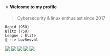 ✳️ **Welcome to my profile** 


> Cybersecurity & linux enthusiast since 2017

```
Rapid (950) 
Blitz (750)
League : Elite
@ --> LuvResval
```

![](https://cdn.discordapp.com/attachments/1004140269706420224/1074687977776742530/c-.png)
![](https://cdn.discordapp.com/attachments/1004140269706420224/1074688297403695154/python.png)
![](https://cdn.discordapp.com/attachments/1004140269706420224/1074688498080157726/html-5.png)
![](https://cdn.discordapp.com/attachments/1004140269706420224/1074688732155871272/css-3.png)
![](https://cdn.discordapp.com/attachments/1004140269706420224/1074690215186276362/php.png)



